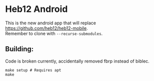 # Heb12 Android
This is the new android app that will replace https://github.com/heb12/heb12-mobile.  
Remember to clone with `--recurse-submodules`.  

## Building:
Code is broken currently, accidentally removed fbrp instead of biblec.  
```
make setup # Requires apt
make
```
